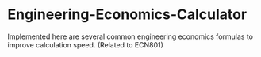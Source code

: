 # Engineering-Economics-Calculator
Implemented here are several common engineering economics formulas to improve calculation speed. (Related to ECN801)
